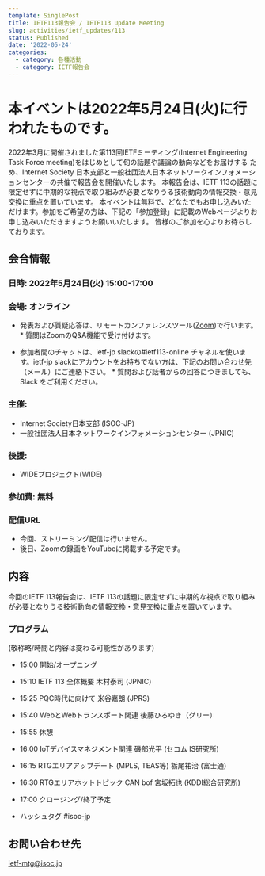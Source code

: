 ```yaml
---
template: SinglePost
title: IETF113報告会 / IETF113 Update Meeting
slug: activities/ietf_updates/113
status: Published
date: '2022-05-24'
categories:
  - category: 各種活動
  - category: IETF報告会
---
```


# 本イベントは2022年5月24日(火)に行われたものです。

2022年3月に開催されました第113回IETFミーティング(Internet Engineering Task Force meeting)をはじめとして旬の話題や議論の動向などをお届けする
ため、Internet Society 日本支部と一般社団法人日本ネットワークインフォメーションセンターの共催で報告会を開催いたします。
本報告会は、IETF 113の話題に限定せずに中期的な視点で取り組みが必要となりうる技術動向の情報交換・意見交換に重点を置いています。
本イベントは無料で、どなたでもお申し込みいただけます。参加をご希望の方は、下記の「参加登録」に記載のWebページよりお申し込みいただきますようお願いいたします。 皆様のご参加を心よりお待ちしております。

## 会合情報

### 日時: 2022年5月24日(火) 15:00-17:00


### 会場: オンライン
*  発表および質疑応答は、リモートカンファレンスツール([Zoom](https://zoom.us))で行います。
       *  質問はZoomのQ&A機能で受け付けます。

*  参加者間のチャットは、ietf-jp slackの#ietf113-online チャネルを使います。ietf-jp slackにアカウントをお持ちでない方は、下記のお問い合わせ先（メール）にご連絡下さい。
       *  質問および話者からの回答につきましても、Slack をご利用ください。


### 主催:
*  Internet Society日本支部 (ISOC-JP)
*  一般社団法人日本ネットワークインフォメーションセンター (JPNIC) 

### 後援:
*  WIDEプロジェクト(WIDE)

### 参加費: 無料

### 配信URL
*  今回、ストリーミング配信は行いません。
*  後日、Zoomの録画をYouTubeに掲載する予定です。

## 内容

今回のIETF 113報告会は、IETF 113の話題に限定せずに中期的な視点で取り組みが必要となりうる技術動向の情報交換・意見交換に重点を置いています。

### プログラム
(敬称略/時間と内容は変わる可能性があります)

* 15:00 開始/オープニング
* 15:10 IETF 113 全体概要 木村泰司 (JPNIC)
* 15:25 PQC時代に向けて  米谷嘉朗 (JPRS)
* 15:40 WebとWebトランスポート関連  後藤ひろゆき（グリー）
* 15:55 休憩
* 16:00 IoTデバイスマネジメント関連  磯部光平 (セコム IS研究所)
* 16:15 RTGエリアアップデート (MPLS, TEAS等)  栃尾祐治 (富士通)
* 16:30 RTGエリアホットトピック CAN bof  宮坂拓也 (KDDI総合研究所)
* 17:00 クロージング/終了予定

* ハッシュタグ  #isoc-jp

## お問い合わせ先
ietf-mtg@isoc.jp
